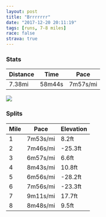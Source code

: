 ```yaml
---
layout: post
title: "Brrrrrrr"
date: "2017-12-20 20:11:19"
tags: [runs, 7-8 miles]
race: false
strava: true
---
```


### Stats

| Distance | Time | Pace |
|----------|------|------|
|7.38mi|58m44s|7m57s/mi|

<img src='https://maps.googleapis.com/maps/api/staticmap?maptype=roadmap&path=enc:q{hwF~lcbMV`AgBiAsJfBcE|Io@]iaAbtBcHxVcV`k@uLhVcIvGIjF{HbUiFpWkSvm@kBtR_DrLgBlZuDzLsIhN{DnUu@{@vAoJn@b@tBmDpHgV|AiM_BiAByC{EiDqe@{J{A@yAbDkGkC`@nDeHdViBaBgBzCiGrUcDUiCxIkM{C{B~I&key=AIzaSyC1MId7bFpkLXNAaYhBSTb8jLyiSqzbDtM&size=800x800&markers=color:yellow|label:S|40.68297,-73.91456&markers=color:green|label:F|40.73258999999999,-73.98398999999998'>

### Splits

| Mile | Pace | Elevation |
|------|------|-----------|
|1|7m53s/mi|8.2ft|
|2|7m46s/mi|-25.3ft|
|3|6m57s/mi|6.6ft|
|4|8m43s/mi|10.8ft|
|5|6m56s/mi|-28.2ft|
|6|7m56s/mi|-23.3ft|
|7|9m11s/mi|17.7ft|
|8|8m48s/mi|9.5ft|
